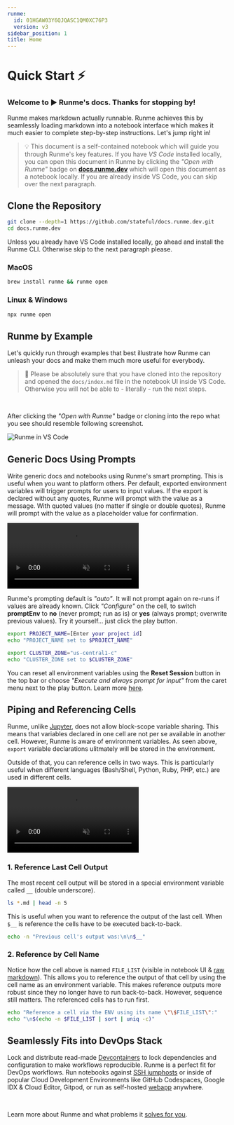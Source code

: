 ```yaml
---
runme:
  id: 01HGAW03Y6QJQASC1QM0XC76P3
  version: v3
sidebar_position: 1
title: Home
---
```


# **Quick Start ⚡️**

### Welcome to ▶️ Runme's docs. Thanks for stopping by!

Runme makes markdown actually runnable. Runme achieves this by seamlessly loading markdown into a notebook interface which makes it much easier to complete step-by-step instructions. Let's jump right in!

> 💡 This document is a self-contained notebook which will guide you through Runme's key features. If you have *VS Code* installed locally, you can open this document in Runme by clicking the *"Open with Runme"* badge on **[docs.runme.dev](https://docs.runme.dev/)** which will open this document as a notebook locally. If you are already inside VS Code, you can skip over the next paragraph.

## **Clone the Repository**

```sh {"id":"01HY0Y62WJCT2BVD5VA2HZ32TG"}
git clone --depth=1 https://github.com/stateful/docs.runme.dev.git
cd docs.runme.dev
```

Unless you already have VS Code installed locally, go ahead and install the Runme CLI. Otherwise skip to the next paragraph please.

### **MacOS**

```sh {"cwd":"docs.runme.dev","id":"01HY0SZCMGA291TVE2R1QKNVX4"}
brew install runme && runme open
```

### **Linux & Windows**

```sh {"cwd":"docs.runme.dev","id":"01HY0SZCMGA291TVE2R40BDNJ9"}
npx runme open
```

## **Runme by Example**

Let's quickly run through examples that best illustrate how Runme can unleash your docs and make them much more useful for everybody.

> 🚨 Please be absolutely sure that you have cloned into the repository and opened the `docs/index.md` file in the notebook UI inside VS Code. Otherwise you will not be able to - literally - run the next steps.

<br/>

After clicking the *"Open with Runme"* badge or cloning into the repo what you see should resemble following screenshot.

![Runme in VS Code](/img/doc-in-vscode.png)

## **Generic Docs Using Prompts**

Write generic docs and notebooks using Runme's smart prompting. This is useful when you want to platform others. Per default, exported environment variables will trigger prompts for users to input values. If the export is declared without any quotes, Runme will prompt with the value as a message. With quoted values (no matter if single or double quotes), Runme will prompt with the value as a placeholder value for confirmation.

<video autoPlay loop muted playsInline controls>
  <source src="videos/prompting.mp4" type="video/mp4" />
  <source src="../static/videos/prompting.mp4" type="video/mp4" />
  <source src="videos/prompting.webm" type="video/webm" />
  <source src="../static/videos/prompting.webm" type="video/webm" />
</video>
<br/>

Runme's prompting default is *"auto"*. It will not prompt again on re-runs if values are already known. Click *"Configure"* on the cell, to switch **promptEnv** to **no** (never prompt; run as is) or **yes** (always prompt; overwrite previous values). Try it yourself... just click the play button.

```sh {"id":"01HY0Z7HSFFV7KHPX559SNVSHN","terminalRows":"4"}
export PROJECT_NAME=[Enter your project id]
echo "PROJECT_NAME set to $PROJECT_NAME"

export CLUSTER_ZONE="us-central1-c"
echo "CLUSTER_ZONE set to $CLUSTER_ZONE"
```

You can reset all environment variables using the **Reset Session** button in the top bar or choose *"Execute and always prompt for input"* from the caret menu next to the play button. Learn more [here](https://docs.runme.dev/configuration/cell-level#set-environment-variables).

## **Piping and Referencing Cells**

Runme, unlike [Jupyter](https://jupyter.org/), does not allow block-scope variable sharing. This means that variables declared in one cell are not per se available in another cell. However, Runme is aware of environment variables. As seen above, `export` variable declarations ulitmately will be stored in the environment.

Outside of that, you can reference cells in two ways. This is particularly useful when different languages (Bash/Shell, Python, Ruby, PHP, etc.) are used in different cells.

<video autoPlay loop muted playsInline controls>
  <source src="videos/referencing.mp4" type="video/mp4" />
  <source src="../static/videos/referencing.mp4" type="video/mp4" />
  <source src="videos/referencing.webm" type="video/webm" />
  <source src="../static/videos/referencing.webm" type="video/webm" />
</video>
<br/>

### **1. Reference Last Cell Output**

The most recent cell output will be stored in a special environment variable called `__` (double underscore).

```sh {"id":"01HY18GGPG1C8KT40T8D41885F","name":"FILE_LIST"}
ls *.md | head -n 5
```

This is useful when you want to reference the output of the last cell. When `$__` is reference the cells have to be executed back-to-back.

```sh {"id":"01HY192SQK8VCQ9DXX2KGR249N"}
echo -n "Previous cell's output was:\n\n$__"
```

### **2. Reference by Cell Name**

Notice how the cell above is named `FILE_LIST` (visible in notebook UI & [raw markdown](https://raw.githubusercontent.com/stateful/docs.runme.dev/main/docs/index.md)). This allows you to reference the output of that cell by using the cell name as an environment variable. This makes reference outputs more robust since they no longer have to run back-to-back. However, sequence still matters. The referenced cells has to run first.

```sh {"id":"01HY18W7RX74HFNZSBNYB9SEFR"}
echo "Reference a cell via the ENV using its name \"\$FILE_LIST\":"
echo "\n$(echo -n $FILE_LIST | sort | uniq -c)"
```

## **Seamlessly Fits into DevOps Stack**

Lock and distribute read-made [Devcontainers](https://docs.runme.dev/guide/devcontainer) to lock dependencies and configuration to make workflows reproducible. Runme is a perfect fit for DevOps workflows. Run notebooks against [SSH jumphosts](https://docs.runme.dev/how-runme-works/runme-via-ssh#vs-code-remote-development) or inside of popular Cloud Development Environments like GitHub Codespaces, Google IDX & Cloud Editor, Gitpod, or run as self-hosted [webapp](https://docs.runme.dev/how-runme-works/web) anywhere.

<br />
<Infobox type="sidenote" title="Keep going!">

Learn more about Runme and what problems it [solves for you](/why).

</Infobox>
